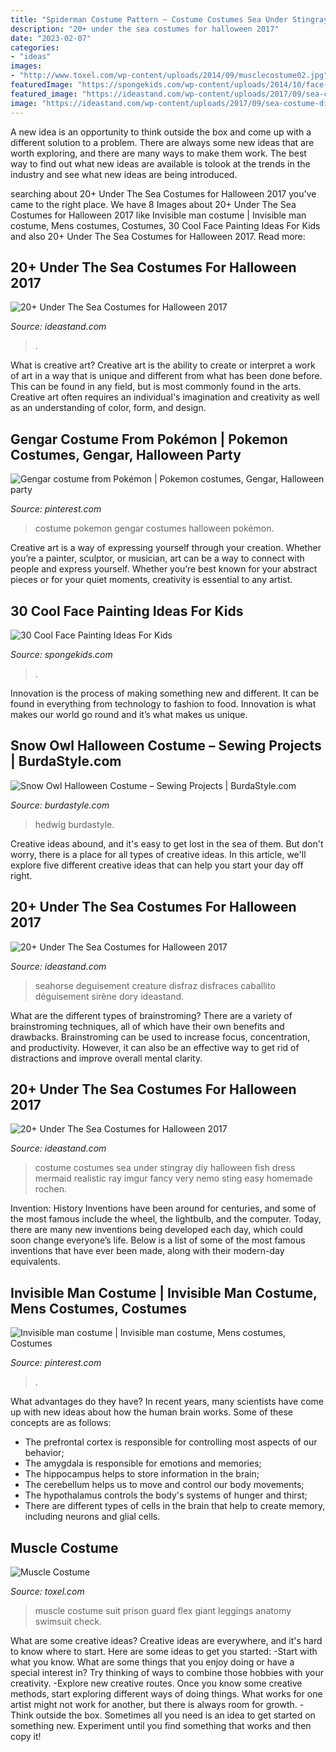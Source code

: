 ```yaml
---
title: "Spiderman Costume Pattern ~ Costume Costumes Sea Under Stingray Diy Halloween Fish Dress Mermaid Realistic Ray Imgur Fancy Very Nemo Sting Easy Homemade Rochen"
description: "20+ under the sea costumes for halloween 2017"
date: "2023-02-07"
categories:
- "ideas"
images:
- "http://www.toxel.com/wp-content/uploads/2014/09/musclecostume02.jpg"
featuredImage: "https://spongekids.com/wp-content/uploads/2014/10/face-painting-ideas-for-kids/29-halloween-face-painting.jpg"
featured_image: "https://ideastand.com/wp-content/uploads/2017/09/sea-costume-diy/13-under-the-sea-costumes-costume-diy.jpg"
image: "https://ideastand.com/wp-content/uploads/2017/09/sea-costume-diy/14-under-the-sea-costumes-costume-diy.jpg"
---
```



A new idea is an opportunity to think outside the box and come up with a different solution to a problem. There are always some new ideas that are worth exploring, and there are many ways to make them work. The best way to find out what new ideas are available is tolook at the trends in the industry and see what new ideas are being introduced.

	

		
searching about 20+ Under The Sea Costumes for Halloween 2017 you've came to the right place. We have 8 Images about 20+ Under The Sea Costumes for Halloween 2017 like Invisible man costume | Invisible man costume, Mens costumes, Costumes, 30 Cool Face Painting Ideas For Kids and also 20+ Under The Sea Costumes for Halloween 2017. Read more:
		
    
## 20+ Under The Sea Costumes For Halloween 2017

<img loading=lazy src="https://ideastand.com/wp-content/uploads/2017/09/sea-costume-diy/18-under-the-sea-costumes-costume-diy.jpg" onerror="this.onerror=null;this.src='https://tse2.mm.bing.net/th?id=OIP.zpt6dVHYPQCIa28n5Rr-HQHaHa&amp;pid=15.1';" alt="20+ Under The Sea Costumes for Halloween 2017">

_Source: ideastand.com_

>. 

	

What is creative art?
Creative art is the ability to create or interpret a work of art in a way that is unique and different from what has been done before. This can be found in any field, but is most commonly found in the arts. Creative art often requires an individual's imagination and creativity as well as an understanding of color, form, and design.

    
## Gengar Costume From Pokémon | Pokemon Costumes, Gengar, Halloween Party

<img loading=lazy src="https://i.pinimg.com/736x/9d/81/22/9d8122dff9a7f869d8577b61067f6821--costume-ideas.jpg" onerror="this.onerror=null;this.src='https://tse1.mm.bing.net/th?id=OIP.eJ5rwq6R0fiQoROIMkAKbQHaJ3&amp;pid=15.1';" alt="Gengar costume from Pokémon | Pokemon costumes, Gengar, Halloween party">

_Source: pinterest.com_

>costume pokemon gengar costumes halloween pokémon. 

	

Creative art is a way of expressing yourself through your creation. Whether you’re a painter, sculptor, or musician, art can be a way to connect with people and express yourself. Whether you’re best known for your abstract pieces or for your quiet moments, creativity is essential to any artist.

    
## 30 Cool Face Painting Ideas For Kids

<img loading=lazy src="https://spongekids.com/wp-content/uploads/2014/10/face-painting-ideas-for-kids/29-halloween-face-painting.jpg" onerror="this.onerror=null;this.src='https://tse4.mm.bing.net/th?id=OIP.gFWiarf8-Ln9iUXYQiqBaAHaJ3&amp;pid=15.1';" alt="30 Cool Face Painting Ideas For Kids">

_Source: spongekids.com_

>. 

	

Innovation is the process of making something new and different. It can be found in everything from technology to fashion to food. Innovation is what makes our world go round and it’s what makes us unique.

    
## Snow Owl Halloween Costume – Sewing Projects | BurdaStyle.com

<img loading=lazy src="https://burdastyle-assets.s3.amazonaws.com/project_images/assets/000/235/350/2011_costume_original.jpg?1320602427" onerror="this.onerror=null;this.src='https://tse2.mm.bing.net/th?id=OIP.PeB9UGfDZmySs5BDHRGCmwHaNL&amp;pid=15.1';" alt="Snow Owl Halloween Costume – Sewing Projects | BurdaStyle.com">

_Source: burdastyle.com_

>hedwig burdastyle. 

	

Creative ideas abound, and it's easy to get lost in the sea of them. But don't worry, there is a place for all types of creative ideas. In this article, we'll explore five different creative ideas that can help you start your day off right.

    
## 20+ Under The Sea Costumes For Halloween 2017

<img loading=lazy src="https://ideastand.com/wp-content/uploads/2017/09/sea-costume-diy/13-under-the-sea-costumes-costume-diy.jpg" onerror="this.onerror=null;this.src='https://tse2.mm.bing.net/th?id=OIP.1jpyWvPV8XXIf9heoPUJAQHaJ4&amp;pid=15.1';" alt="20+ Under The Sea Costumes for Halloween 2017">

_Source: ideastand.com_

>seahorse deguisement creature disfraz disfraces caballito déguisement sirène dory ideastand. 

	

What are the different types of brainstroming?
There are a variety of brainstroming techniques, all of which have their own benefits and drawbacks. Brainstroming can be used to increase focus, concentration, and productivity. However, it can also be an effective way to get rid of distractions and improve overall mental clarity.

    
## 20+ Under The Sea Costumes For Halloween 2017

<img loading=lazy src="https://ideastand.com/wp-content/uploads/2017/09/sea-costume-diy/14-under-the-sea-costumes-costume-diy.jpg" onerror="this.onerror=null;this.src='https://tse4.mm.bing.net/th?id=OIP.3-U0-Q1k6gCQkDRT7a4JwAHaOS&amp;pid=15.1';" alt="20+ Under The Sea Costumes for Halloween 2017">

_Source: ideastand.com_

>costume costumes sea under stingray diy halloween fish dress mermaid realistic ray imgur fancy very nemo sting easy homemade rochen. 

	

Invention: History
Inventions have been around for centuries, and some of the most famous include the wheel, the lightbulb, and the computer. Today, there are many new inventions being developed each day, which could soon change everyone’s life. Below is a list of some of the most famous inventions that have ever been made, along with their modern-day equivalents.

    
## Invisible Man Costume | Invisible Man Costume, Mens Costumes, Costumes

<img loading=lazy src="https://i.pinimg.com/736x/44/05/26/4405261f6e3b69a1889a8484db014fe5.jpg" onerror="this.onerror=null;this.src='https://tse4.mm.bing.net/th?id=OIP.H0kt_CKdsQHlQ6PbWyx1NwHaJ3&amp;pid=15.1';" alt="Invisible man costume | Invisible man costume, Mens costumes, Costumes">

_Source: pinterest.com_

>. 

	

What advantages do they have?
In recent years, many scientists have come up with new ideas about how the human brain works. Some of these concepts are as follows: 
- The prefrontal cortex is responsible for controlling most aspects of our behavior; 
- The amygdala is responsible for emotions and memories; 
- The hippocampus helps to store information in the brain; 
- The cerebellum helps us to move and control our body movements; 
- The hypothalamus controls the body's systems of hunger and thirst; 
- There are different types of cells in the brain that help to create memory, including neurons and glial cells.

    
## Muscle Costume

<img loading=lazy src="http://www.toxel.com/wp-content/uploads/2014/09/musclecostume02.jpg" onerror="this.onerror=null;this.src='https://tse2.mm.bing.net/th?id=OIP.nZtJ54ZNaa2FPX1j15Ey0AHaJ7&amp;pid=15.1';" alt="Muscle Costume">

_Source: toxel.com_

>muscle costume suit prison guard flex giant leggings anatomy swimsuit check. 

	

What are some creative ideas?
Creative ideas are everywhere, and it's hard to know where to start. Here are some ideas to get you started: 
-Start with what you know. What are some things that you enjoy doing or have a special interest in? Try thinking of ways to combine those hobbies with your creativity. 
-Explore new creative routes. Once you know some creative methods, start exploring different ways of doing things. What works for one artist might not work for another, but there is always room for growth. 
-Think outside the box. Sometimes all you need is an idea to get started on something new. Experiment until you find something that works and then copy it!

